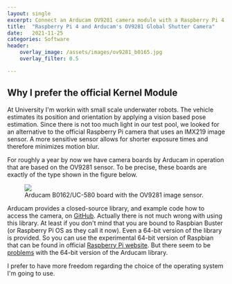 ```yaml
---
layout: single
excerpt: Connect an Arducam OV9281 camera module with a Raspberry Pi 4 using the kernel module.
title:  "Raspberry Pi 4 and Arducam's OV9281 Global Shutter Camera"
date:   2021-11-25
categories: Software
header:
    overlay_image: /assets/images/ov9281_b0165.jpg
    overlay_filter: 0.5

---
```


## Why I prefer the official Kernel Module

At University I'm workin with small scale underwater robots. The vehicle estimates its position and orientation by applying a vision based pose estimation. Since there is not too much light in our test pool, we looked for an alternative to the official Raspberry Pi camera that uses an IMX219 image sensor. A more sensitive sensor allows for shorter exposure times and therefore minimizes motion blur. 

For roughly a year by now we have camera boards by Arducam in operation that are based on the OV9281 sensor. To be precise, these boards are exactly of the type shown in the figure below.

<figure>
    <img src="{{ site.url }}{{ site.baseurl }}/assets/images/ov9281_b0162.jpg" />
    <figcaption>Arducam B0162/UC-580 board with the OV9281 image sensor.</figcaption>
</figure>

Arducam provides a closed-source library, and example code how to access the camera, on [GitHub](https://github.com/ArduCAM/MIPI_Camera). Actually there is not much wrong with using this library. At least if you don't mind that you are bound to Raspbian Buster (or Raspberry Pi OS as they call it now). Even a 64-bit version of the library is provided. So you can use the experimental 64-bit version of Raspbian that can be found in official [Raspberry Pi website](https://downloads.raspberrypi.org/raspios_arm64/images/). But there seem to be [problems](https://github.com/ArduCAM/MIPI_Camera/issues/106) with the 64-bit version of the Arducam library.

I prefer to have more freedom regarding the choice of the operating system I'm going to use.
